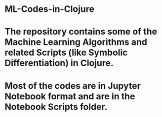 # ML-Codes-in-Clojure

# The repository contains some of the Machine Learning Algorithms and related Scripts (like Symbolic Differentiation) in Clojure.

# Most of the codes are in Jupyter Notebook format and are in the Notebook Scripts folder. 

